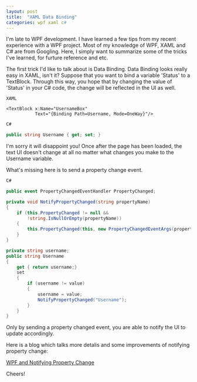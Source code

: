 ```yaml
---
layout: post
title:  "XAML Data Binding"
categories: wpf xaml c#
---
```


I'm late to WPF development. I have learned a few tips from my recent experience with a WPF project. Most of my knowledge of WPF, XAML and C# are from Googling. Here, I simply want to summarize some of the tricks I've learned, for furture reference and etc.

The first trick I'd like to talk about is Data Binding. Data Binding looks really easy in XAML, isn't it? Suppose that you want to bind a variable 'Status' to a TextBlock. Through this way, you hope that by changing the value of 'Status' in your C# code, the change will be reflected in the UI as well.

```xaml
XAML

<TextBlock x:Name="UsernameBox"
           Text="{Binding Path=Username, Mode=OneWay}"/>
```

```c#
C#

public string Username { get; set; }
```

I'm sorry it will disappoint you! Once after the page has been loaded, the text UI doesn't change at all no matter what changes you make to the Username variable.

What's missing here is to send a property change event.

```c#
C#

public event PropertyChangedEventHandler PropertyChanged;

private void NotifyPropertyChanged(string propertyName)
{
    if (this.PropertyChanged != null &&
        !string.IsNullOrEmpty(propertyName))
    {
        this.PropertyChanged(this, new PropertyChangedEventArgs(propertyName));
    }
}

private string username;
public string Username
{
    get { return username;}
    set
    {
        if (username != value)
        {
            username = value;
            NotifyPropertyChanged("Username");
        }
    }
}
```

Only by sending a property changed event, you are able to notify the UI to update accordingly.

Here is a blog which talks more detalis and some improvements of notifying property change:

[WPF and Notifying Property Change](http://www.daedtech.com/wpf-and-notifying-property-change/)

Cheers!
